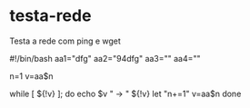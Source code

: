 # testa-rede
Testa a rede com ping e wget

#!/bin/bash
aa1="dfg"
aa2="94dfg"
aa3=""
aa4=""

n=1
v=aa$n

while [ ${!v} ]; do
        echo $v " -> " ${!v}
        let "n+=1"
        v=aa$n
done
